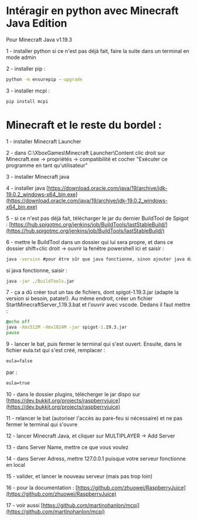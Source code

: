 # Intéragir en python avec Minecraft Java Edition

Pour Minecraft Java v1.19.3

1 - installer python si ce n'est pas déjà fait, faire la suite dans un terminal en mode admin

2 - installer pip :

```bat
python -m ensurepip --upgrade
```

3 - installer mcpi : 

```bat
pip install mcpi
```

# Minecraft et le reste du bordel :

1 - installer Minecraft Launcher

2 - dans C:\XboxGames\Minecraft Launcher\Content clic droit sur Minecraft.exe -> propriétés -> compatibilité et cocher "Exécuter ce programme en tant qu'utilisateur"

3 - installer Minecraft java

4 - installer java [https://download.oracle.com/java/19/archive/jdk-19.0.2_windows-x64_bin.exe](https://download.oracle.com/java/19/archive/jdk-19.0.2_windows-x64_bin.exe)

5 - si ce n'est pas déjà fait, télécharger le jar du dernier BuildTool de Spigot : [https://hub.spigotmc.org/jenkins/job/BuildTools/lastStableBuild/](https://hub.spigotmc.org/jenkins/job/BuildTools/lastStableBuild/)

6 - mettre le BuildTool dans un dossier qui lui sera propre, et dans ce dossier shift+clic droit -> ouvrir la fenêtre powershell ici et saisir : 

```bat
java -version #pour être sûr que java fonctionne, sinon ajouter java dans le PATH
```

si java fonctionne, saisir :

```bat
java -jar ./BuildTools.jar
```

7 - ça a dû créer tout un tas de fichiers, dont spigot-1.19.3.jar (adapte la version si besoin, patate!). Au même endroit, créer un fichier StartMinecraftServer_1.19.3.bat et l'ouvrir avec vscode. Dedans il faut mettre :

```bat
@echo off
java -Xms512M -Xmx1024M -jar spigot-1.19.3.jar
pause
```

9 - lancer le bat, puis fermer le terminal qui s'est ouvert. Ensuite, dans le fichier eula.txt qui s'est créé, remplacer :
```bat
eula=false
```
par :
```bat
eula=true
```

10 - dans le dossier plugins, télécherger le jar dispo sur [https://dev.bukkit.org/projects/raspberryjuice](https://dev.bukkit.org/projects/raspberryjuice)

11 - relancer le bat (autoriser l'accès au pare-feu si nécessaire) et ne pas fermer le terminal qui s'ouvre

12 - lancer Minecraft Java, et cliquer sur MULTIPLAYER -> Add Server

13 - dans Server Name, mettre ce que vous voulez

14 - dans Server Adress, mettre 127.0.0.1 puisque votre serveur fonctionne en local

15 - valider, et lancer le nouveau serveur (mais pas trop loin)

16 - pour la documentation : [https://github.com/zhuowei/RaspberryJuice](https://github.com/zhuowei/RaspberryJuice)

17 - voir aussi [https://github.com/martinohanlon/mcpi](https://github.com/martinohanlon/mcpi)